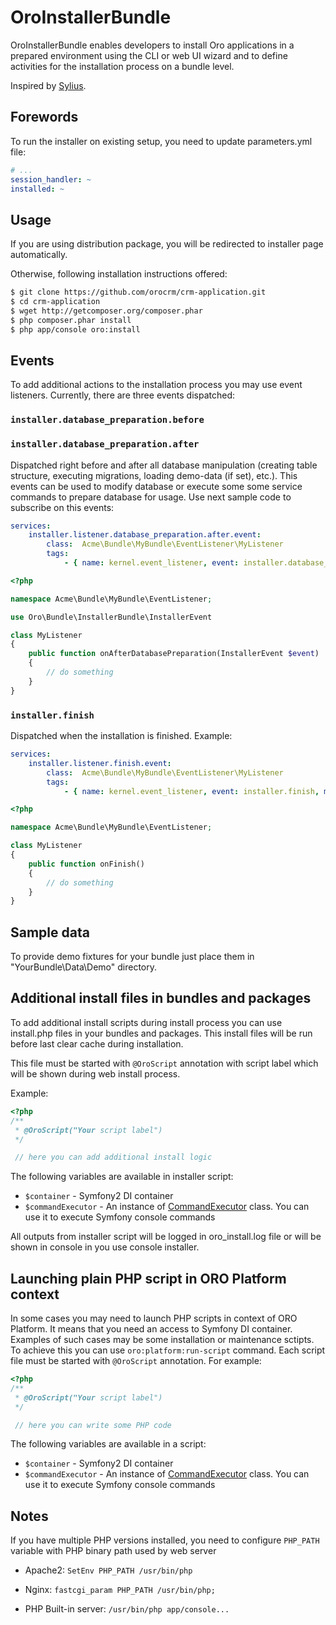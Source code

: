 # OroInstallerBundle

OroInstallerBundle enables developers to install Oro applications in a prepared environment using the CLI or web UI wizard and to define activities for the installation process on a bundle level.

Inspired by [Sylius](https://github.com/Sylius/SyliusInstallerBundle).

## Forewords
To run the installer on existing setup, you need to update parameters.yml file:
``` yaml
# ...
session_handler: ~
installed: ~
```

## Usage ##
If you are using distribution package, you will be redirected to installer page automatically.

Otherwise, following installation instructions offered:
``` bash
$ git clone https://github.com/orocrm/crm-application.git
$ cd crm-application
$ wget http://getcomposer.org/composer.phar
$ php composer.phar install
$ php app/console oro:install
```

## Events
To add additional actions to the installation process you may use event listeners.
Currently, there are three events dispatched:

### `installer.database_preparation.before`
### `installer.database_preparation.after`
Dispatched right before and after all database manipulation (creating table structure, executing migrations, loading demo-data (if set), etc.).
This events can be used to modify database or execute some some service commands to prepare database for usage.
Use next sample code to subscribe on this events:
``` yaml
services:
    installer.listener.database_preparation.after.event:
        class:  Acme\Bundle\MyBundle\EventListener\MyListener
        tags:
            - { name: kernel.event_listener, event: installer.database_preparation.after, method: onAfterDatabasePreparation }
```

``` php
<?php

namespace Acme\Bundle\MyBundle\EventListener;

use Oro\Bundle\InstallerBundle\InstallerEvent

class MyListener
{
    public function onAfterDatabasePreparation(InstallerEvent $event)
    {
        // do something
    }
}
```

### `installer.finish`
Dispatched when the installation is finished.
Example:

``` yaml
services:
    installer.listener.finish.event:
        class:  Acme\Bundle\MyBundle\EventListener\MyListener
        tags:
            - { name: kernel.event_listener, event: installer.finish, method: onFinish }
```

``` php
<?php

namespace Acme\Bundle\MyBundle\EventListener;

class MyListener
{
    public function onFinish()
    {
        // do something
    }
}

```

## Sample data ##
To provide demo fixtures for your bundle just place them in "YourBundle\Data\Demo" directory.

## Additional install files in bundles and packages ##

To add additional install scripts during install process you can use install.php files in your bundles and packages.
This install files will be run before last clear cache during installation.

This file must be started with `@OroScript` annotation with script label which will be shown during web install process.

Example:
``` php
<?php
/**
 * @OroScript("Your script label")
 */

 // here you can add additional install logic

```

The following variables are available in installer script:

 - `$container` - Symfony2 DI container
 - `$commandExecutor` - An instance of [CommandExecutor](./CommandExecutor.php) class. You can use it to execute Symfony console commands

All outputs from installer script will be logged in oro_install.log file or will be shown in console in you use console installer.

## Launching plain PHP script in ORO Platform context ##
In some cases you may need to launch PHP scripts in context of ORO Platform. It means that you need an access to Symfony DI container. Examples of such cases may be some installation or maintenance sctipts. To achieve this you can use `oro:platform:run-script` command.
Each script file must be started with `@OroScript` annotation. For example:
``` php
<?php
/**
 * @OroScript("Your script label")
 */

 // here you can write some PHP code

```

The following variables are available in a script:

 - `$container` - Symfony2 DI container
 - `$commandExecutor` - An instance of [CommandExecutor](./CommandExecutor.php) class. You can use it to execute Symfony console commands

## Notes ##
If you have multiple PHP versions installed, you need to configure `PHP_PATH` variable with PHP binary path used
by web server

 - Apache2: `SetEnv PHP_PATH /usr/bin/php`

 - Nginx: `fastcgi_param PHP_PATH /usr/bin/php;`

 - PHP Built-in server: `/usr/bin/php app/console...`
